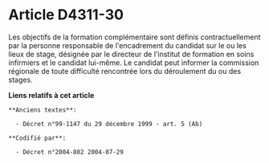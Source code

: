 # Article D4311-30

Les objectifs de la formation complémentaire sont définis contractuellement par la personne responsable de l'encadrement du
candidat sur le ou les lieux de stage, désignée par le directeur de l'institut de formation en soins infirmiers et le
candidat lui-même. Le candidat peut informer la commission régionale de toute difficulté rencontrée lors du déroulement du ou
des stages.

**Liens relatifs à cet article**

	**Anciens textes**:

	  - Décret n°99-1147 du 29 décembre 1999 - art. 5 (Ab)

	**Codifié par**:

	  - Décret n°2004-802 2004-07-29
